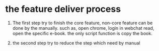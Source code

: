 # the feature deliver process
1. The first step try to finish the core feature, non-core feature can be done by the manually.
    such as, open chrome, login in webchat read, open the specific e-book.
    the only script function is copy the book.


2. the second step try to reduce the step which need by manual
